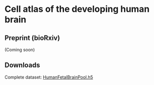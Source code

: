 # Cell atlas of the developing human brain

## Preprint (bioRxiv)

(Coming soon)

## Downloads
Complete dataset: [HumanFetalBrainPool.h5](https://storage.googleapis.com/linnarsson-lab-human/HumanFetalBrainPool.h5)

